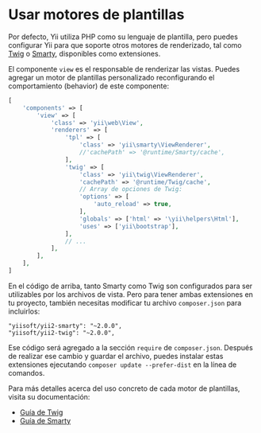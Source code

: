 Usar motores de plantillas
==========================

Por defecto, Yii utiliza PHP como su lenguaje de plantilla, pero puedes configurar Yii para que soporte otros motores de renderizado, tal como
[Twig](https://twig.symfony.com/) o [Smarty](https://www.smarty.net/), disponibles como extensiones.

El componente `view` es el responsable de renderizar las vistas. Puedes agregar un motor de plantillas personalizado reconfigurando
el comportamiento (behavior) de este componente:

```php
[
    'components' => [
        'view' => [
            'class' => 'yii\web\View',
            'renderers' => [
                'tpl' => [
                    'class' => 'yii\smarty\ViewRenderer',
                    //'cachePath' => '@runtime/Smarty/cache',
                ],
                'twig' => [
                    'class' => 'yii\twig\ViewRenderer',
                    'cachePath' => '@runtime/Twig/cache',
                    // Array de opciones de Twig:
                    'options' => [
                        'auto_reload' => true,
                    ],
                    'globals' => ['html' => '\yii\helpers\Html'],
                    'uses' => ['yii\bootstrap'],
                ],
                // ...
            ],
        ],
    ],
]
```

En el código de arriba, tanto Smarty como Twig son configurados para ser utilizables por los archivos de vista. Pero para tener ambas extensiones en tu proyecto, también necesitas modificar
tu archivo `composer.json` para incluirlos:

```
"yiisoft/yii2-smarty": "~2.0.0",
"yiisoft/yii2-twig": "~2.0.0",
```
Ese código será agregado a la sección `require` de `composer.json`. Después de realizar ese cambio y guardar el archivo, puedes instalar estas extensiones ejecutando `composer update --prefer-dist` en la línea de comandos.

Para más detalles acerca del uso concreto de cada motor de plantillas, visita su documentación:

- [Guía de Twig](https://github.com/yiisoft/yii2-twig/tree/master/docs/guide)
- [Guía de Smarty](https://github.com/yiisoft/yii2-smarty/tree/master/docs/guide)
